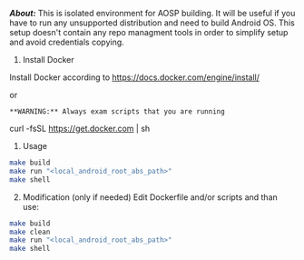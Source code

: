 
***About:***
This is isolated environment for AOSP building.
It will be useful if you have to run any unsupported distribution and need to build Android OS.
This setup doesn't contain any repo managment tools in order to simplify setup and avoid credentials copying.

1. Install Docker

Install Docker according to https://docs.docker.com/engine/install/

or

    **WARNING:** Always exam scripts that you are running

curl -fsSL https://get.docker.com | sh


1. Usage
```bash
make build
make run "<local_android_root_abs_path>"
make shell
```

2. Modification (only if needed)
    Edit Dockerfile and/or scripts and than use:
```bash
make build
make clean
make run "<local_android_root_abs_path>"
make shell
```
